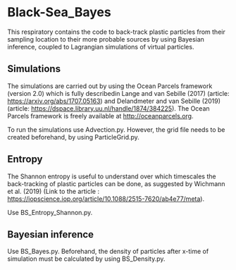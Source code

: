 # Black-Sea_Bayes
This respiratory contains the code to back-track plastic particles from their sampling location to their more probable sources by using Bayesian inference, coupled to Lagrangian simulations of virtual particles.

## Simulations
The simulations are carried out by using the Ocean Parcels framework (version 2.0) which is fully describedin Lange and van Sebille (2017) (article: <https://arxiv.org/abs/1707.05163>) and Delandmeter and van Sebille (2019) (article: <https://dspace.library.uu.nl/handle/1874/384225>). The Ocean Parcels framework is freely available at <http://oceanparcels.org>.

To run the simulations use Advection.py. However, the grid file needs to be created beforehand, by using ParticleGrid.py.

## Entropy
The Shannon entropy is useful to understand over which timescales the back-tracking of plastic particles can be done, as suggested by Wichmann et al. (2019) (Link to the article : <https://iopscience.iop.org/article/10.1088/2515-7620/ab4e77/meta>).

Use BS_Entropy_Shannon.py.

## Bayesian inference
Use BS_Bayes.py. Beforehand, the density of particles after x-time of simulation must be calculated by using BS_Density.py.

